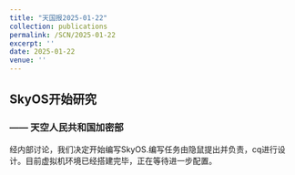 ```yaml
---
title: "天国报2025-01-22"
collection: publications
permalink: /SCN/2025-01-22
excerpt: ''
date: 2025-01-22
venue: ''
---
```


## SkyOS开始研究
### —— 天空人民共和国加密部
经内部讨论，我们决定开始编写SkyOS.编写任务由隐鼠提出并负责，cq进行设计。目前虚拟机环境已经搭建完毕，正在等待进一步配置。
